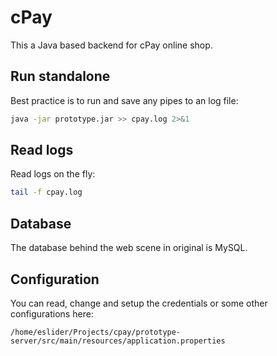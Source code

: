 # cPay

This a Java based backend for cPay online shop.

## Run standalone

Best practice is to run and save any pipes to an log file:

```bash
java -jar prototype.jar >> cpay.log 2>&1
```

## Read logs

Read logs on the fly: 

```bash
tail -f cpay.log
```

## Database

The database behind the web scene in original is MySQL.

## Configuration

You can read, change and setup the credentials or some other configurations here:

`/home/eslider/Projects/cpay/prototype-server/src/main/resources/application.properties`